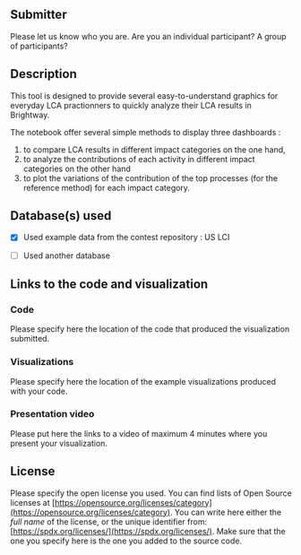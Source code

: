 ## Submitter
Please let us know who you are. Are you an individual participant? A group of participants?

## Description
This tool is designed to provide several easy-to-understand graphics for everyday LCA practionners to quickly analyze their LCA results in Brightway. 

The notebook offer several simple methods to display three dashboards :
1. to compare LCA results in different impact categories on the one hand,
2. to analyze the contributions of each activity in different impact categories on the other hand
3. to plot the variations of the contribution of the top processes (for the reference method) for each impact category.


## Database(s) used
- [x] Used example data from the contest repository : US LCI
- [ ] Used another database


## Links to the code and visualization

### Code
Please specify here the location of the code that produced the visualization submitted.


### Visualizations
Please specify here the location of the example visualizations produced with your code.


### Presentation video
Please put here the links to a video of maximum 4 minutes where you present your visualization.


## License
Please specify the open license you used.
You can find lists of Open Source licenses at [https://opensource.org/licenses/category](https://opensource.org/licenses/category).
You can write here either the _full name_ of the license, or the unique identifier from: [https://spdx.org/licenses/](https://spdx.org/licenses/).
Make sure that the one you specify here is the one you added to the source code.